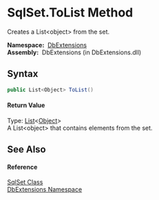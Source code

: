 SqlSet.ToList Method
====================
  Creates a List&lt;object> from the set.

  **Namespace:**  [DbExtensions][1]  
  **Assembly:**  DbExtensions (in DbExtensions.dll)

Syntax
------

```csharp
public List<Object> ToList()
```

#### Return Value
Type: [List][2]&lt;[Object][3]>  
A List&lt;object> that contains elements from the set.

See Also
--------

#### Reference
[SqlSet Class][4]  
[DbExtensions Namespace][1]  

[1]: ../README.md
[2]: http://msdn.microsoft.com/en-us/library/6sh2ey19
[3]: http://msdn.microsoft.com/en-us/library/e5kfa45b
[4]: README.md
